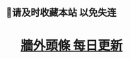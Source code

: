 ## 📩请及时收藏本站 以免失连</a>
# &nbsp;&nbsp;&nbsp;&nbsp; [牆外頭條 每日更新](https://github.com/pwgy/pw2/blob/master/README.md) 
